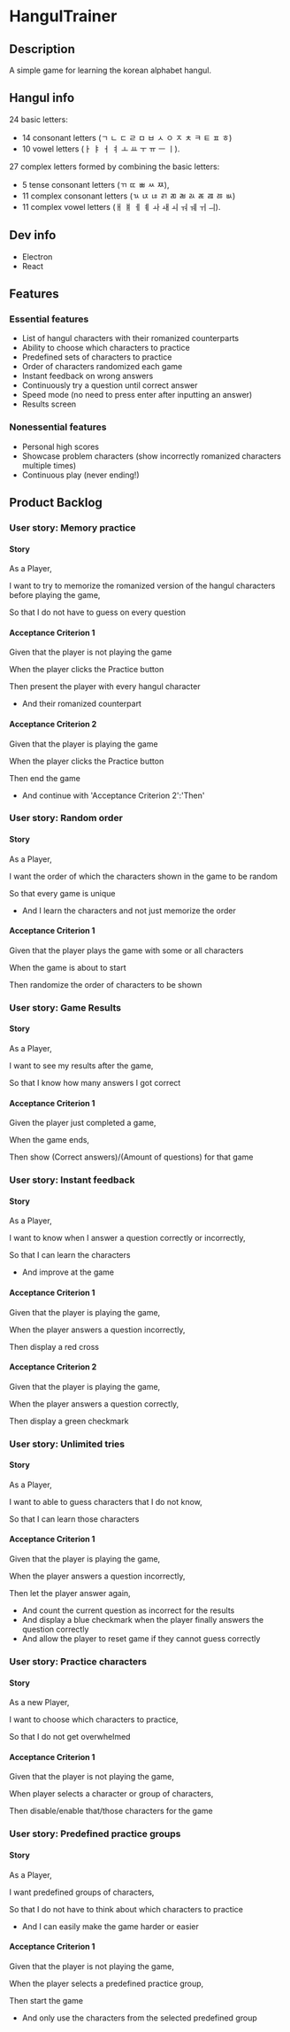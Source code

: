 # HangulTrainer
## Description
A simple game for learning the korean alphabet hangul.

## Hangul info
24 basic letters: 
- 14 consonant letters (ㄱ ㄴ ㄷ ㄹ ㅁ ㅂ ㅅ ㅇ ㅈ ㅊ ㅋ ㅌ ㅍ ㅎ)
- 10 vowel letters (ㅏ ㅑ ㅓ ㅕ ㅗ ㅛ ㅜ ㅠ ㅡ ㅣ). 

27 complex letters formed by combining the basic letters:
- 5 tense consonant letters (ㄲ ㄸ ㅃ ㅆ ㅉ),
- 11 complex consonant letters (ㄳ ㄵ ㄶ ㄺ ㄻ ㄼ ㄽ ㄾ ㄿ ㅀ ㅄ) 
- 11 complex vowel letters (ㅐ ㅒ ㅔ ㅖ ㅘ ㅙ ㅚ ㅝ ㅞ ㅟ ㅢ). 

## Dev info
- Electron
- React

## Features
### Essential features
- List of hangul characters with their romanized counterparts
- Ability to choose which characters to practice
- Predefined sets of characters to practice
- Order of characters randomized each game
- Instant feedback on wrong answers
- Continuously try a question until correct answer
- Speed mode (no need to press enter after inputting an answer)
- Results screen

### Nonessential features
- Personal high scores
- Showcase problem characters (show incorrectly romanized characters multiple times)
- Continuous play (never ending!)

## Product Backlog


### User story: Memory practice
#### Story
As a Player,

I want to try to memorize the romanized version of the hangul characters before playing the game,

So that I do not have to guess on every question
#### Acceptance Criterion 1
Given that the player is not playing the game

When the player clicks the Practice button

Then present the player with every hangul character
- And their romanized counterpart
#### Acceptance Criterion 2
Given that the player is playing the game

When the player clicks the Practice button

Then end the game
- And continue with 'Acceptance Criterion 2':'Then'


### User story: Random order
#### Story
As a Player,

I want the order of which the characters shown in the game to be random

So that every game is unique
- And I learn the characters and not just memorize the order
#### Acceptance Criterion 1
Given that the player plays the game with some or all characters

When the game is about to start

Then randomize the order of characters to be shown


### User story: Game Results
#### Story
As a Player,

I want to see my results after the game,

So that I know how many answers I got correct
#### Acceptance Criterion 1
Given the player just completed a game,

When the game ends,

Then show (Correct answers)/(Amount of questions) for that game


### User story: Instant feedback
#### Story
As a Player,

I want to know when I answer a question correctly or incorrectly,

So that I can learn the characters
- And improve at the game
#### Acceptance Criterion 1
Given that the player is playing the game,

When the player answers a question incorrectly,

Then display a red cross
#### Acceptance Criterion 2
Given that the player is playing the game,

When the player answers a question correctly,

Then display a green checkmark


### User story: Unlimited tries
#### Story
As a Player,

I want to able to guess characters that I do not know,

So that I can learn those characters
#### Acceptance Criterion 1
Given that the player is playing the game,

When the player answers a question incorrectly,

Then let the player answer again,
- And count the current question as incorrect for the results
- And display a blue checkmark when the player finally answers the question correctly
- And allow the player to reset game if they cannot guess correctly 


### User story: Practice characters
#### Story
As a new Player,

I want to choose which characters to practice,

So that I do not get overwhelmed
#### Acceptance Criterion 1
Given that the player is not playing the game,

When player selects a character or group of characters,

Then disable/enable that/those characters for the game


### User story: Predefined practice groups
#### Story
As a Player,

I want predefined groups of characters,

So that I do not have to think about which characters to practice
- And I can easily make the game harder or easier
#### Acceptance Criterion 1
Given that the player is not playing the game,

When the player selects a predefined practice group,

Then start the game
- And only use the characters from the selected predefined group 